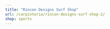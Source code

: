 ```yaml
---
title: "Rincon Designs Surf Shop"
url: /carpinteria/rincon-designs-surf-shop-2/
shop: sports
---
```

